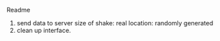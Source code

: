 Readme

1. send data to server
  size of shake: real
  location: randomly generated
2. clean up interface. 
